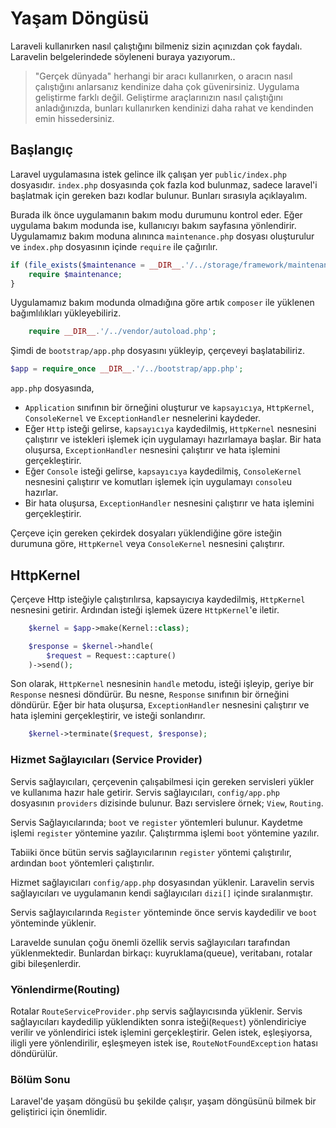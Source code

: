 # Yaşam Döngüsü

Laraveli kullanırken nasıl çalıştığını bilmeniz sizin açınızdan çok faydalı. Laravelin belgelerindede söyleneni buraya yazıyorum..

> "Gerçek dünyada" herhangi bir aracı kullanırken, o aracın nasıl çalıştığını anlarsanız kendinize daha çok güvenirsiniz. Uygulama geliştirme farklı değil. Geliştirme araçlarınızın nasıl çalıştığını anladığınızda, bunları kullanırken kendinizi daha rahat ve kendinden emin hissedersiniz.

## Başlangıç

Laravel uygulamasına istek gelince ilk çalışan yer `public/index.php` dosyasıdır. `index.php` dosyasında çok fazla kod bulunmaz, sadece laravel'i başlatmak için gereken bazı kodlar bulunur. Bunları sırasıyla açıklayalım.

Burada ilk önce uygulamanın bakım modu durumunu kontrol eder. Eğer uygulama bakım modunda ise, kullanıcıyı bakım sayfasına yönlendirir.
Uygulamamız bakım moduna alınınca `maintenance.php` dosyası oluşturulur ve `index.php` dosyasının içinde `require` ile çağırılır.

```php
if (file_exists($maintenance = __DIR__.'/../storage/framework/maintenance.php')) {
    require $maintenance;
}
```

Uygulamamız bakım modunda olmadığına göre artık `composer` ile yüklenen bağımlılıkları yükleyebiliriz.

```php
    require __DIR__.'/../vendor/autoload.php';
```

Şimdi de `bootstrap/app.php` dosyasını yükleyip, çerçeveyi başlatabiliriz.

```php
$app = require_once __DIR__.'/../bootstrap/app.php';
```

`app.php` dosyasında,

- `Application` sınıfının bir örneğini oluşturur ve `kapsayıcıya`, `HttpKernel`, `ConsoleKernel` ve `ExceptionHandler` nesnelerini kaydeder.
- Eğer `Http` isteği gelirse, `kapsayıcıya` kaydedilmiş, `HttpKernel` nesnesini çalıştırır ve istekleri işlemek için uygulamayı hazırlamaya başlar. Bir hata oluşursa, `ExceptionHandler` nesnesini çalıştırır ve hata işlemini gerçekleştirir.
- Eğer `Console` isteği gelirse, `kapsayıcıya` kaydedilmiş, `ConsoleKernel` nesnesini çalıştırır ve komutları işlemek için uygulamayı `console`u hazırlar.
- Bir hata oluşursa, `ExceptionHandler` nesnesini çalıştırır ve hata işlemini gerçekleştirir.

Çerçeve için gereken çekirdek dosyaları yüklendiğine göre isteğin durumuna göre, `HttpKernel` veya `ConsoleKernel` nesnesini çalıştırır.

## HttpKernel

Çerçeve Http isteğiyle çalıştırılırsa, kapsayıcıya kaydedilmiş, `HttpKernel` nesnesini getirir. Ardından isteği işlemek üzere `HttpKernel`'e iletir.

```php
    $kernel = $app->make(Kernel::class);

    $response = $kernel->handle(
        $request = Request::capture()
    )->send();
```

Son olarak, `HttpKernel` nesnesinin `handle` metodu, isteği işleyip, geriye bir `Response` nesnesi döndürür. Bu nesne, `Response` sınıfının bir örneğini döndürür. Eğer bir hata oluşursa, `ExceptionHandler` nesnesini çalıştırır ve hata işlemini gerçekleştirir, ve isteği sonlandırır.

```php
    $kernel->terminate($request, $response);
```

### Hizmet Sağlayıcıları (Service Provider)

Servis sağlayıcıları, çerçevenin çalışabilmesi için gereken servisleri yükler ve kullanıma hazır hale getirir. Servis sağlayıcıları, `config/app.php` dosyasının `providers` dizisinde bulunur. Bazı servislere örnek; `View`, `Routing`.

Servis Sağlayıcılarında; `boot` ve `register` yöntemleri bulunur. Kaydetme işlemi `register` yöntemine yazılır. Çalıştırmma işlemi `boot` yöntemine yazılır.

Tabiiki önce bütün servis sağlayıcılarının `register` yöntemi çalıştırılır, ardından `boot` yöntemleri çalıştırılır.

Hizmet sağlayıcıları `config/app.php` dosyasından yüklenir. Laravelin servis sağlayıcıları ve uygulamanın kendi sağlayıcıları `dizi[]` içinde sıralanmıştır.

Servis sağlayıcılarında `Register` yönteminde önce servis kaydedilir ve `boot` yönteminde yüklenir.

Laravelde sunulan çoğu önemli özellik servis sağlayıcıları tarafından yüklenmektedir. Bunlardan birkaçı: kuyruklama(queue), veritabanı, rotalar gibi bileşenlerdir.

### Yönlendirme(Routing)

Rotalar `RouteServiceProvider.php` servis sağlayıcısında yüklenir. Servis sağlayıcıları kaydedilip yüklendikten sonra isteği(`Request`) yönlendiriciye verilir ve yönlendirici istek işlemini gerçekleştirir. Gelen istek, eşleşiyorsa, iligli yere yönlendirilir, eşleşmeyen istek ise, `RouteNotFoundException` hatası döndürülür.

### Bölüm Sonu

Laravel'de yaşam döngüsü bu şekilde çalışır, yaşam döngüsünü bilmek bir geliştirici için önemlidir.
